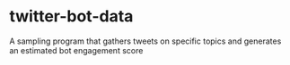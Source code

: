 # twitter-bot-data
A sampling program that gathers tweets on specific topics and generates an estimated bot engagement score
